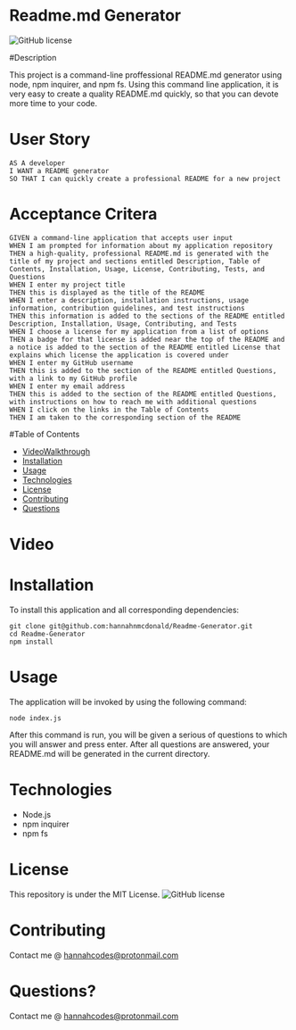 # Readme.md Generator
![GitHub license](https://img.shields.io/badge/license-MIT-blue.svg)

#Description

This project is a command-line proffessional README.md generator using node, npm inquirer, and npm fs. Using this command line application, it is very easy to create a quality README.md quickly, so that you can devote more time to your code. 

# User Story
```
AS A developer
I WANT a README generator
SO THAT I can quickly create a professional README for a new project
```

# Acceptance Critera
```
GIVEN a command-line application that accepts user input
WHEN I am prompted for information about my application repository
THEN a high-quality, professional README.md is generated with the title of my project and sections entitled Description, Table of Contents, Installation, Usage, License, Contributing, Tests, and Questions
WHEN I enter my project title
THEN this is displayed as the title of the README
WHEN I enter a description, installation instructions, usage information, contribution guidelines, and test instructions
THEN this information is added to the sections of the README entitled Description, Installation, Usage, Contributing, and Tests
WHEN I choose a license for my application from a list of options
THEN a badge for that license is added near the top of the README and a notice is added to the section of the README entitled License that explains which license the application is covered under
WHEN I enter my GitHub username
THEN this is added to the section of the README entitled Questions, with a link to my GitHub profile
WHEN I enter my email address
THEN this is added to the section of the README entitled Questions, with instructions on how to reach me with additional questions
WHEN I click on the links in the Table of Contents
THEN I am taken to the corresponding section of the README
```

#Table of Contents
* [VideoWalkthrough](#Video)
* [Installation](#Installation)
* [Usage](#Usage)
* [Technologies](#Technologies)
* [License](#License)
* [Contributing](#Contributing)
* [Questions](#Questions?)

# Video



# Installation

To install this application and all corresponding dependencies:
```
git clone git@github.com:hannahnmcdonald/Readme-Generator.git
cd Readme-Generator
npm install     
```

# Usage
The application will be invoked by using the following command:
```
node index.js
```
After this command is run, you will be given a serious of questions to which you will answer and press enter. After all questions are answered, your README.md will be generated in the current directory.

# Technologies

* Node.js
* npm inquirer
* npm fs

# License

This repository is under the MIT License.
![GitHub license](https://img.shields.io/badge/license-MIT-blue.svg)

# Contributing

Contact me @ hannahcodes@protonmail.com

# Questions?

Contact me @ hannahcodes@protonmail.com



